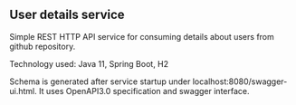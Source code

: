 ## User details service

Simple REST HTTP API service for consuming details about users from github repository.

Technology used: Java 11, Spring Boot, H2

Schema is generated after service startup under localhost:8080/swagger-ui.html. It uses OpenAPI3.0 specification and 
swagger interface.